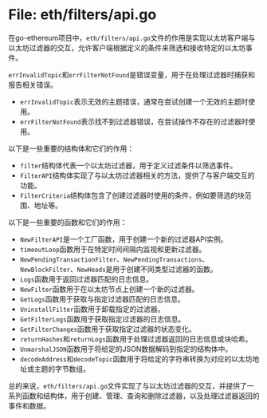 # File: eth/filters/api.go

在go-ethereum项目中，`eth/filters/api.go`文件的作用是实现以太坊客户端与以太坊过滤器的交互，允许客户端根据定义的条件来筛选和接收特定的以太坊事件。

`errInvalidTopic`和`errFilterNotFound`是错误变量，用于在处理过滤器时捕获和报告相关错误。

- `errInvalidTopic`表示无效的主题错误，通常在尝试创建一个无效的主题时使用。
- `errFilterNotFound`表示找不到过滤器错误，在尝试操作不存在的过滤器时使用。

以下是一些重要的结构体和它们的作用：

- `filter`结构体代表一个以太坊过滤器，用于定义过滤条件以筛选事件。
- `FilterAPI`结构体实现了与以太坊过滤器相关的方法，提供了与客户端交互的功能。
- `FilterCriteria`结构体包含了创建过滤器时使用的条件，例如要筛选的块范围、地址等。

以下是一些重要的函数和它们的作用：

- `NewFilterAPI`是一个工厂函数，用于创建一个新的过滤器API实例。
- `timeoutLoop`函数用于在特定时间间隔内监视和更新过滤器。
- `NewPendingTransactionFilter`、`NewPendingTransactions`、`NewBlockFilter`、`NewHeads`是用于创建不同类型过滤器的函数。
- `Logs`函数用于返回过滤器匹配的日志信息。
- `NewFilter`函数用于在以太坊节点上创建一个新的过滤器。
- `GetLogs`函数用于获取与指定过滤器匹配的日志信息。
- `UninstallFilter`函数用于卸载指定的过滤器。
- `GetFilterLogs`函数用于获取指定过滤器的日志信息。
- `GetFilterChanges`函数用于获取指定过滤器的状态变化。
- `returnHashes`和`returnLogs`函数用于处理过滤器返回的日志信息或块哈希。
- `UnmarshalJSON`函数用于将给定的JSON数据解码到指定的结构体中。
- `decodeAddress`和`decodeTopic`函数用于将给定的字符串转换为对应的以太坊地址或主题的字节数组。

总的来说，`eth/filters/api.go`文件实现了与以太坊过滤器的交互，并提供了一系列函数和结构体，用于创建、管理、查询和删除过滤器，以及处理过滤器返回的事件和数据。

